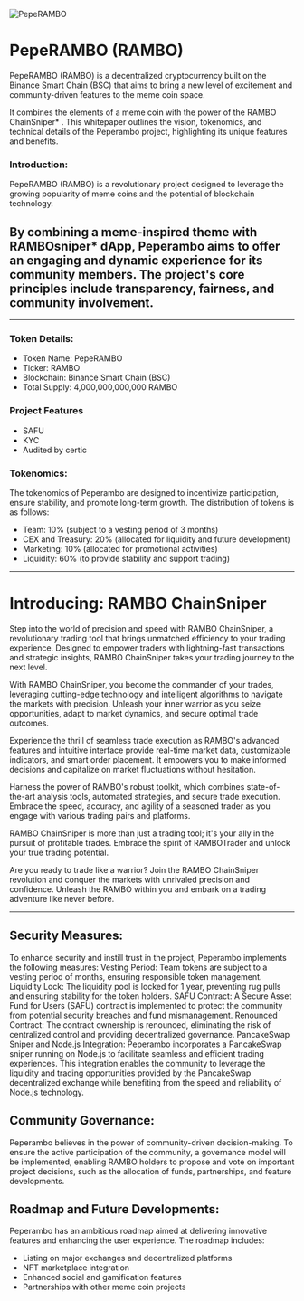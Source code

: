 ![PepeRAMBO](https://github.com/peperambo/assets/blob/main/img/rambo-sniper.png?raw=true)
# PepeRAMBO (RAMBO) 
PepeRAMBO (RAMBO) is a decentralized cryptocurrency built on the Binance Smart Chain (BSC) that aims to bring a new level of excitement and community-driven features to the meme coin space.

It combines the elements of a meme coin with the power of the RAMBO ChainSniper* . This whitepaper outlines the vision, tokenomics, and technical details of the Peperambo project,
highlighting its unique features and benefits.

### Introduction:
PepeRAMBO (RAMBO) is a revolutionary project designed to leverage the growing popularity of meme coins and the potential of blockchain technology.

By combining a meme-inspired theme with RAMBOsniper* dApp, Peperambo aims to offer an engaging and dynamic experience for its community members. 
The project's core principles include transparency, fairness, and community involvement.
---------
----
### Token Details:

- Token Name: PepeRAMBO
- Ticker: RAMBO
- Blockchain: Binance Smart Chain (BSC)
- Total Supply: 4,000,000,000,000 RAMBO

### Project Features
 - SAFU
 - KYC
 - Audited by certic

### Tokenomics:
The tokenomics of Peperambo are designed to incentivize participation, ensure stability, and promote long-term growth. The distribution of tokens is as follows:
- Team: 10% (subject to a vesting period of 3 months)
- CEX and Treasury: 20% (allocated for liquidity and future development)
- Marketing: 10% (allocated for promotional activities)
- Liquidity: 60% (to provide stability and support trading)

----

# Introducing: RAMBO ChainSniper

Step into the world of precision and speed with RAMBO ChainSniper, a revolutionary trading tool that brings unmatched efficiency to your trading experience. Designed to empower traders with lightning-fast transactions and strategic insights, RAMBO ChainSniper takes your trading journey to the next level.

With RAMBO ChainSniper, you become the commander of your trades, leveraging cutting-edge technology and intelligent algorithms to navigate the markets with precision. Unleash your inner warrior as you seize opportunities, adapt to market dynamics, and secure optimal trade outcomes.

Experience the thrill of seamless trade execution as RAMBO's advanced features and intuitive interface provide real-time market data, customizable indicators, and smart order placement. It empowers you to make informed decisions and capitalize on market fluctuations without hesitation.

Harness the power of RAMBO's robust toolkit, which combines state-of-the-art analysis tools, automated strategies, and secure trade execution. Embrace the speed, accuracy, and agility of a seasoned trader as you engage with various trading pairs and platforms.

RAMBO ChainSniper is more than just a trading tool; it's your ally in the pursuit of profitable trades. Embrace the spirit of RAMBOTrader and unlock your true trading potential.

Are you ready to trade like a warrior? Join the RAMBO ChainSniper revolution and conquer the markets with unrivaled precision and confidence. Unleash the RAMBO within you and embark on a trading adventure like never before.

----

## Security Measures:

To enhance security and instill trust in the project, Peperambo implements the following measures:
Vesting Period: Team tokens are subject to a vesting period of months, ensuring responsible token management.
Liquidity Lock: The liquidity pool is locked for 1 year, preventing rug pulls and ensuring stability for the token holders.
SAFU Contract: A Secure Asset Fund for Users (SAFU) contract is implemented to protect the community from potential security breaches and fund mismanagement.
Renounced Contract: The contract ownership is renounced, eliminating the risk of centralized control and providing decentralized governance.
PancakeSwap Sniper and Node.js Integration:
Peperambo incorporates a PancakeSwap sniper running on Node.js to facilitate seamless and efficient trading experiences. This integration enables the community to leverage the liquidity and trading opportunities provided by the PancakeSwap decentralized exchange while benefiting from the speed and reliability of Node.js technology.

## Community Governance:
Peperambo believes in the power of community-driven decision-making. To ensure the active participation of the community, a governance model will be implemented, enabling RAMBO holders to propose and vote on important project decisions, such as the allocation of funds, partnerships, and feature developments.

## Roadmap and Future Developments:
Peperambo has an ambitious roadmap aimed at delivering innovative features and enhancing the user experience. The roadmap includes:

- Listing on major exchanges and decentralized platforms
- NFT marketplace integration
- Enhanced social and gamification features
- Partnerships with other meme coin projects
